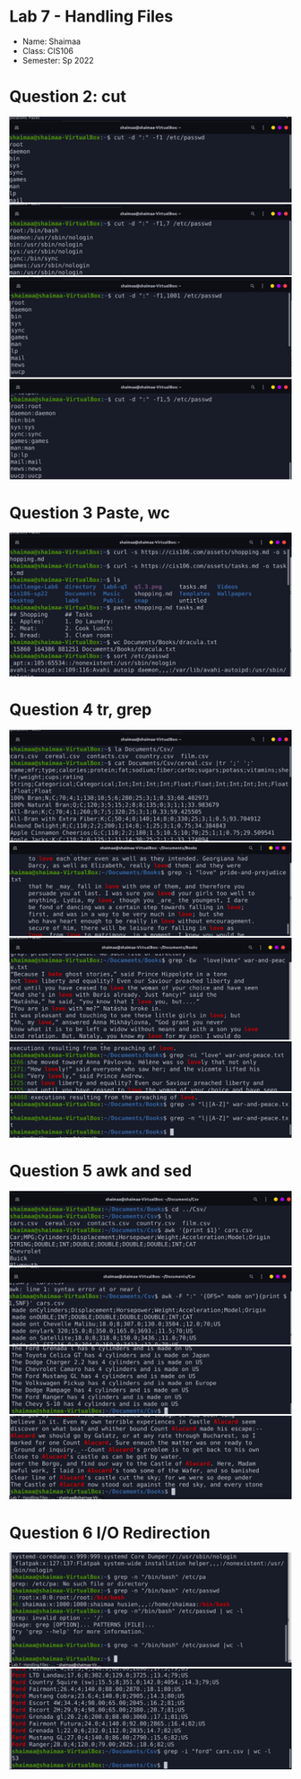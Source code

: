 # Lab 7 - Handling Files
* Name: Shaimaa 
* Class: CIS106
* Semester: Sp 2022

# Question 2: cut 
![q2.1](q2.1.png)
![q2.2](q2.2.png)
![q2.3](q2.3.png)
![q2.4](q2.4.png)

# Question 3 Paste, wc
![q3.1](q3.1.png)

# Question 4 tr, grep 
![q4.1](q4.1.png)
![q4.2](q4.2.png)
![q4.3](q4.3.png)
![q4.4](q4.4.png)
![q4.5](q4.5.png)

# Question 5 awk and sed 
![q5.1](q5.1.png)
![q5.2](q5.2.png)
![q5.3](q5.3.png)
![q5.6](q5.6.png)

# Question 6 I/O Redirection 
![q6.1](q6.1.png)
![q6.2](q6.3.png)

